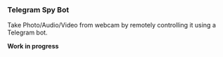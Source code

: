 ### Telegram Spy Bot

Take Photo/Audio/Video from webcam by remotely controlling it using a Telegram bot.

**Work in progress**